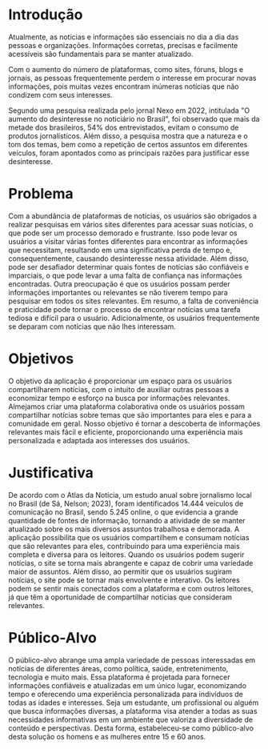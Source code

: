 # Introdução

Atualmente, as notícias e informações são essenciais no dia a dia das pessoas e organizações. Informações corretas, precisas e facilmente acessíveis são fundamentais para se manter atualizado. 

Com o aumento do número de plataformas, como sites, fóruns, blogs e jornais, as pessoas frequentemente perdem o interesse em procurar novas informações, pois muitas vezes encontram inúmeras notícias que não condizem com seus interesses. 

Segundo uma pesquisa realizada pelo jornal Nexo em 2022, intitulada "O aumento do desinteresse no noticiário no Brasil", foi observado que mais da metade dos brasileiros, 54% dos entrevistados, evitam o consumo de produtos jornalísticos. Além disso, a pesquisa mostra que a natureza e o tom dos temas, bem como a repetição de certos assuntos em diferentes veículos, foram apontados como as principais razões para justificar esse desinteresse.

# Problema

Com a abundância de plataformas de notícias, os usuários são obrigados a realizar pesquisas em vários sites diferentes para acessar suas notícias, o que pode ser um processo demorado e frustrante. Isso pode levar os usuários a visitar várias fontes diferentes para encontrar as informações que necessitam, resultando em uma significativa perda de tempo e, consequentemente, causando desinteresse nessa atividade. 
Além disso, pode ser desafiador determinar quais fontes de notícias são confiáveis e imparciais, o que pode levar a uma falta de confiança nas informações encontradas. Outra preocupação é que os usuários possam perder informações importantes ou relevantes se não tiverem tempo para pesquisar em todos os sites relevantes. 
Em resumo, a falta de conveniência e praticidade pode tornar o processo de encontrar notícias uma tarefa tediosa e difícil para o usuário. Adicionalmente, os usuários frequentemente se deparam com notícias que não lhes interessam.

# Objetivos

O objetivo da aplicação é proporcionar um espaço para os usuários compartilharem notícias, com o intuito de auxiliar outras pessoas a economizar tempo e esforço na busca por informações relevantes. Almejamos criar uma plataforma colaborativa onde os usuários possam compartilhar notícias sobre temas que são importantes para eles e para a comunidade em geral. 
Nosso objetivo é tornar a descoberta de informações relevantes mais fácil e eficiente, proporcionando uma experiência mais personalizada e adaptada aos interesses dos usuários.
# Justificativa

De acordo com o Atlas da Notícia, um estudo anual sobre jornalismo local no Brasil (de Sá, Nelson; 2023), foram identificados 14.444 veículos de comunicação no Brasil, sendo 5.245 online, o que evidencia a grande quantidade de fontes de informação, tornando a atividade de se manter atualizado sobre os mais diversos assuntos trabalhosa e demorada. 
A aplicação possibilita que os usuários compartilhem e consumam notícias que são relevantes para eles, contribuindo para uma experiência mais completa e diversa para os leitores. 
Quando os usuários podem sugerir notícias, o site se torna mais abrangente e capaz de cobrir uma variedade maior de assuntos. Além disso, ao permitir que os usuários sugiram notícias, o site pode se tornar mais envolvente e interativo. Os leitores podem se sentir mais conectados com a plataforma e com outros leitores, já que têm a oportunidade de compartilhar notícias que consideram relevantes.

# Público-Alvo

O público-alvo abrange uma ampla variedade de pessoas interessadas em notícias de diferentes áreas, como política, saúde, entretenimento, tecnologia e muito mais. Essa plataforma é projetada para fornecer informações confiáveis e atualizadas em um único lugar, economizando tempo e oferecendo uma experiência personalizada para indivíduos de todas as idades e interesses. 
Seja  um estudante, um profissional ou alguém que busca informações diversas, a plataforma visa atender a todas as suas necessidades informativas em um ambiente que valoriza a diversidade de conteúdo e perspectivas. 
Desta forma, estabeleceu-se como público-alvo desta solução os homens e as mulheres entre 15 e 60 anos.
